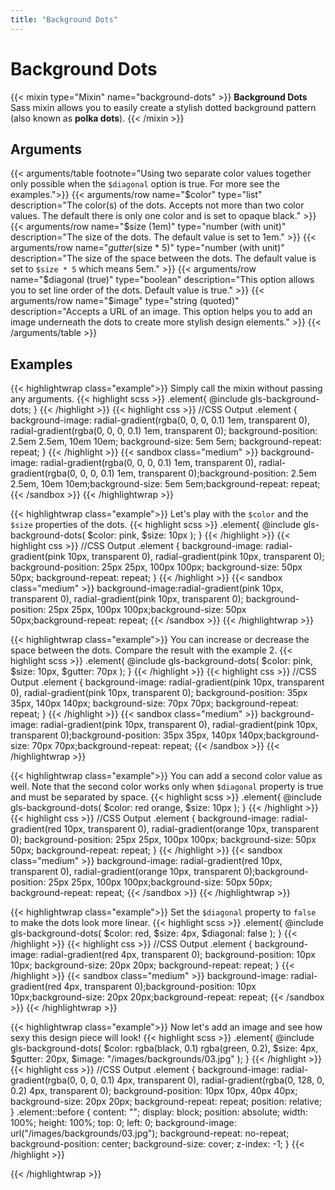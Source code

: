 ```yaml
---
title: "Background Dots"
---
```


# Background Dots

{{< mixin type="Mixin" name="background-dots" >}}
**Background Dots** Sass mixin allows you to easily create a stylish dotted background pattern (also known as **polka dots**).
{{< /mixin >}}

## Arguments

{{< arguments/table footnote="Using two separate color values together only possible when the `$diagonal` option is true. For more see the examples.">}}
    {{< arguments/row name="$color" type="list" description="The color(s) of the dots. Accepts not more than two color values. The default there is only one color and is set to opaque black." >}}
    {{< arguments/row name="$size (1em)" type="number (with unit)" description="The size of the dots. The default value is set to 1em." >}}
    {{< arguments/row name="$gutter ($size * 5)" type="number (with unit)" description="The size of the space between the dots. The default value is set to `$size * 5` which means 5em." >}}
    {{< arguments/row name="$diagonal (true)" type="boolean" description="This option allows you to set line order of the dots. Default value is true." >}}
    {{< arguments/row name="$image" type="string (quoted)" description="Accepts a URL of an image. This option helps you to add an image underneath the dots to create more stylish design elements." >}}
{{< /arguments/table >}}

## Examples

{{< highlightwrap class="example">}}
Simply call the mixin without passing any arguments.
{{< highlight scss >}}
.element{
  @include gls-background-dots;
}
{{< /highlight >}}
{{< highlight css >}}
//CSS Output
.element {
  background-image: 
    radial-gradient(rgba(0, 0, 0, 0.1) 1em, transparent 0), 
    radial-gradient(rgba(0, 0, 0, 0.1) 1em, transparent 0);
  background-position: 2.5em 2.5em, 10em 10em;
  background-size: 5em 5em;
  background-repeat: repeat;
}
{{< /highlight >}}
{{< sandbox class="medium" >}}
background-image: radial-gradient(rgba(0, 0, 0, 0.1) 1em, transparent 0), radial-gradient(rgba(0, 0, 0, 0.1) 1em, transparent 0);background-position: 2.5em 2.5em, 10em 10em;background-size: 5em 5em;background-repeat: repeat;
{{< /sandbox >}}
{{< /highlightwrap >}}

{{< highlightwrap class="example">}}
Let's play with the `$color` and the `$size` properties of the dots.
{{< highlight scss >}}
.element{
  @include gls-background-dots(
    $color: pink,
    $size: 10px
  );
}
{{< /highlight >}}
{{< highlight css >}}
//CSS Output
.element {
  background-image:
    radial-gradient(pink 10px, transparent 0), 
    radial-gradient(pink 10px, transparent 0);
  background-position: 25px 25px, 100px 100px;
  background-size: 50px 50px;
  background-repeat: repeat;
}
{{< /highlight >}}
{{< sandbox class="medium" >}}
background-image:radial-gradient(pink 10px, transparent 0), radial-gradient(pink 10px, transparent 0);
background-position: 25px 25px, 100px 100px;background-size: 50px 50px;background-repeat: repeat;
{{< /sandbox >}}
{{< /highlightwrap >}}

{{< highlightwrap class="example">}}
You can increase or decrease the space between the dots. Compare the result with the example 2.
{{< highlight scss >}}
.element{
  @include gls-background-dots(
    $color: pink,
    $size: 10px,
    $gutter: 70px
  );
}
{{< /highlight >}}
{{< highlight css >}}
//CSS Output
.element {
  background-image: 
    radial-gradient(pink 10px, transparent 0), 
    radial-gradient(pink 10px, transparent 0);
  background-position: 35px 35px, 140px 140px;
  background-size: 70px 70px;
  background-repeat: repeat;
}
{{< /highlight >}}
{{< sandbox class="medium" >}}
background-image: radial-gradient(pink 10px, transparent 0), radial-gradient(pink 10px, transparent 0);background-position: 35px 35px, 140px 140px;background-size: 70px 70px;background-repeat: repeat;
{{< /sandbox >}}
{{< /highlightwrap >}}

{{< highlightwrap class="example">}}
You can add a second color value as well. Note that the second color works only when `$diagonal` property is true and must be separated by space.
{{< highlight scss >}}
.element{
  @include gls-background-dots(
    $color: red orange,
    $size: 10px
  );
}
{{< /highlight >}}
{{< highlight css >}}
//CSS Output
.element {
  background-image: 
    radial-gradient(red 10px, transparent 0), 
    radial-gradient(orange 10px, transparent 0);
  background-position: 25px 25px, 100px 100px;
  background-size: 50px 50px;
  background-repeat: repeat;
}
{{< /highlight >}}
{{< sandbox class="medium" >}}
background-image: radial-gradient(red 10px, transparent 0), radial-gradient(orange 10px, transparent 0);background-position: 25px 25px, 100px 100px;background-size: 50px 50px;
background-repeat: repeat;
{{< /sandbox >}}
{{< /highlightwrap >}}

{{< highlightwrap class="example">}}
Set the `$diagonal` property to `false` to make the dots look more linear.
{{< highlight scss >}}
.element{
  @include gls-background-dots(
    $color: red,
    $size: 4px,
    $diagonal: false
  );
}
{{< /highlight >}}
{{< highlight css >}}
//CSS Output
.element {
  background-image: radial-gradient(red 4px, transparent 0);
  background-position: 10px 10px;
  background-size: 20px 20px;
  background-repeat: repeat;
}
{{< /highlight >}}
{{< sandbox class="medium" >}}
background-image: radial-gradient(red 4px, transparent 0);background-position: 10px 10px;background-size: 20px 20px;background-repeat: repeat;
{{< /sandbox >}}
{{< /highlightwrap >}}

{{< highlightwrap class="example">}}
Now let's add an image and see how sexy this design piece will look!
{{< highlight scss >}}
.element{
  @include gls-background-dots(
    $color: rgba(black, 0.1) rgba(green, 0.2),
    $size: 4px,
    $gutter: 20px,
    $image: "/images/backgrounds/03.jpg"
  );
}
{{< /highlight >}}
{{< highlight css >}}
//CSS Output
.element {
  background-image: 
    radial-gradient(rgba(0, 0, 0, 0.1) 4px, transparent 0), 
    radial-gradient(rgba(0, 128, 0, 0.2) 4px, transparent 0);
  background-position: 10px 10px, 40px 40px;
  background-size: 20px 20px;
  background-repeat: repeat;
  position: relative;
}
.element::before {
  content: "";
  display: block;
  position: absolute;
  width: 100%;
  height: 100%;
  top: 0;
  left: 0;
  background-image: url("/images/backgrounds/03.jpg");
  background-repeat: no-repeat;
  background-position: center;
  background-size: cover;
  z-index: -1;
}
{{< /highlight >}}
<style>
.example06::before{
  content: "";
  display: block;
  position: absolute;
  width: 100%;
  height: 100%;
  top: 0;
  left: 0;
  background-image: url("/images/backgrounds/03.jpg");
  background-repeat: no-repeat;
  background-position: center;
  background-size: cover;
  z-index: -1;
}
</style>
<div class="sandbox xxlarge example06" style="border-radius:3px; overflow: hidden; background-image: radial-gradient(rgba(0, 0, 0, 0.1) 4px, transparent 0), radial-gradient(rgba(0, 128, 0, 0.2) 4px, transparent 0);background-position: 10px 10px, 40px 40px;background-size: 20px 20px;background-repeat: repeat;position: relative;"></div>
{{< /highlightwrap >}}



